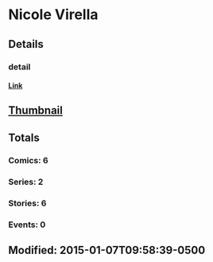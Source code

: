 # Nicole  Virella 
## Details
### detail
#### [Link](http://marvel.com/comics/creators/12485/nicole_virella?utm_campaign=apiRef&utm_source=225578a89fc76f3d20fbffda5d17a88d)
## [Thumbnail](http://i.annihil.us/u/prod/marvel/i/mg/b/40/image_not_available.jpg)
## Totals
### Comics: 6
### Series: 2
### Stories: 6
### Events: 0
## Modified: 2015-01-07T09:58:39-0500